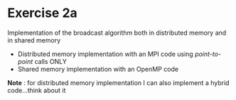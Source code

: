 # Exercise 2a

Implementation of the broadcast algorithm both in distributed memory and in shared memory

- Distributed memory implementation with an MPI code using *point-to-point* calls ONLY
- Shared memory implementation with an OpenMP code

**Note** : for distributed memory implementation I can also implement a hybrid code...think about it
